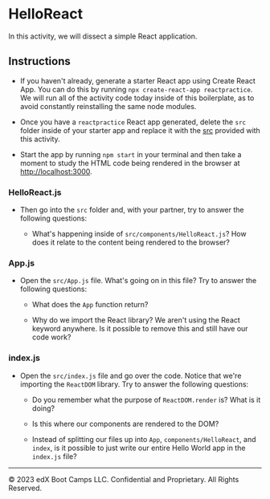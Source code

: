 # HelloReact

In this activity, we will dissect a simple React application.

## Instructions

* If you haven't already, generate a starter React app using Create React App. You can do this by running `npx create-react-app reactpractice`. We will run all of the activity code today inside of this boilerplate, as to avoid constantly reinstalling the same node modules.

* Once you have a `reactpractice` React app generated, delete the `src` folder inside of your starter app and replace it with the [src](starter/src) provided with this activity.

* Start the app by running `npm start` in your terminal and then take a moment to study the HTML code being rendered in the browser at [http://localhost:3000](http://localhost:3000).

### HelloReact.js

* Then go into the `src` folder and, with your partner, try to answer the following questions:

  * What's happening inside of `src/components/HelloReact.js`? How does it relate to the content being rendered to the browser?
<!-- It's rendering the HTML to the browser put javascript inside src folder

in react a function component must return a JSX
 its a html stntax < function />

components need to start with an uppercase letter/capital letter


-->
### App.js

* Open the `src/App.js` file. What's going on in this file? Try to answer the following questions:

  * What does the `App` function return?

  * Why do we import the React library? We aren't using the React keyword anywhere. Is it possible to remove this and still have our code work?

### index.js

* Open the `src/index.js` file and go over the code. Notice that we're importing the `ReactDOM` library. Try to answer the following questions:

  * Do you remember what the purpose of `ReactDOM.render` is? What is it doing?

  * Is this where our components are rendered to the DOM?

  * Instead of splitting our files up into `App`, `components/HelloReact`, and `index`, is it possible to just write our entire Hello World app in the `index.js` file?

---

© 2023 edX Boot Camps LLC. Confidential and Proprietary. All Rights Reserved.
